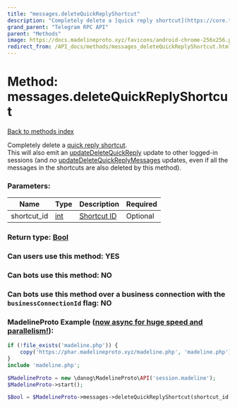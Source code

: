 ```yaml
---
title: "messages.deleteQuickReplyShortcut"
description: "Completely delete a [quick reply shortcut](https://core.telegram.org/api/business#quick-reply-shortcuts).  "
grand_parent: "Telegram RPC API"
parent: "Methods"
image: https://docs.madelineproto.xyz/favicons/android-chrome-256x256.png
redirect_from: /API_docs/methods/messages_deleteQuickReplyShortcut.html
---
```

# Method: messages.deleteQuickReplyShortcut
[Back to methods index](index.html)



Completely delete a [quick reply shortcut](https://core.telegram.org/api/business#quick-reply-shortcuts).  
This will also emit an [updateDeleteQuickReply](../constructors/updateDeleteQuickReply.html) update to other logged-in sessions (and *no* [updateDeleteQuickReplyMessages](../constructors/updateDeleteQuickReplyMessages.html) updates, even if all the messages in the shortcuts are also deleted by this method).

### Parameters:

| Name     |    Type       | Description | Required |
|----------|---------------|-------------|----------|
|shortcut\_id|[int](/API_docs/types/int.html) | [Shortcut ID](https://core.telegram.org/api/business#quick-reply-shortcuts) | Optional|


### Return type: [Bool](/API_docs/types/Bool.html)

### Can users use this method: **YES**


### Can bots use this method: **NO**


### Can bots use this method over a business connection with the `businessConnectionId` flag: **NO**


### MadelineProto Example ([now async for huge speed and parallelism!](https://docs.madelineproto.xyz/docs/ASYNC.html)):


```php
if (!file_exists('madeline.php')) {
    copy('https://phar.madelineproto.xyz/madeline.php', 'madeline.php');
}
include 'madeline.php';

$MadelineProto = new \danog\MadelineProto\API('session.madeline');
$MadelineProto->start();

$Bool = $MadelineProto->messages->deleteQuickReplyShortcut(shortcut_id: $int, );
```

